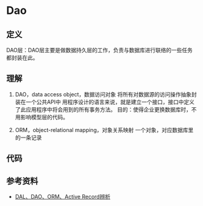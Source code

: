 # Dao

## 定义 
DAO层：DAO层主要是做数据持久层的工作，负责与数据库进行联络的一些任务都封装在此。

## 理解                                                                                                                                                                                                                                                                                                                                                                                                                                                               
1. DAO，data access object，数据访问对象
将所有对数据源的访问操作抽象封装在一个公共API中
用程序设计的语言来说，就是建立一个接口，接口中定义了此应用程序中将会用到的所有事务方法。
目的：使得企业更换数据库时，不用影响模型层的代码。

2. ORM，object-relational mapping，对象关系映射
一个对象，对应数据库里的一条记录


## 代码


## 参考资料

* [DAL、DAO、ORM、Active Record辨析](http://blog.csdn.net/suiye/article/details/7824943)
